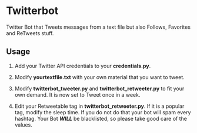 # Twitterbot
Twitter Bot that Tweets messages from a text file but also Follows, Favorites and ReTweets stuff.

## Usage

1. Add your Twitter API credentials to your **credentials.py**.

2. Modify **yourtextfile.txt** with your own material that you want to tweet.

3. Modify **twitterbot_tweeter.py** and **twitterbot_retweeter.py** to fit your own demand. It is now set to Tweet once in a week. 

4. Edit your Retweetable tag in **twitterbot_retweeter.py**. If it is a popular tag, modify the sleep time. If you do not do that your bot will spam every hashtag. Your Bot ***WILL*** be blacklisted, so please take good care of the values. 

